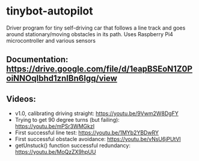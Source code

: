 # tinybot-autopilot
Driver program for tiny self-driving car that follows a line track and goes around stationary/moving obstacles in its path. Uses Raspberry Pi4 microcontroller and various sensors 

## Documentation: https://drive.google.com/file/d/1eapBSEoN1Z0PoiNNOqIbhd1znlBn6Igq/view

## Videos:
- v1.0, calibrating driving straight: https://youtu.be/9Vwm2W8DgFY
- Trying to get 90 degree turns (but failing): https://youtu.be/mPSr3WMGkzI
- First successful line test: https://youtu.be/1MYb2YBDwRY
- First successful obstacle avoidance: https://youtu.be/vNsU6jPUtVI
- getUnstuck() function successful redundancy: https://youtu.be/MoQzZX9hpUU

